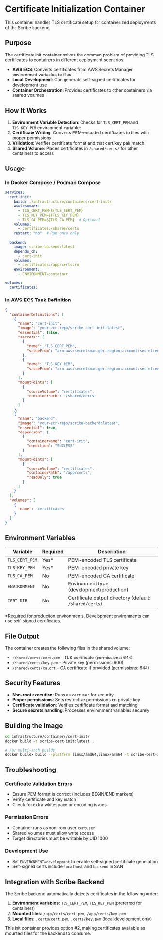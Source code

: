 # Certificate Initialization Container

This container handles TLS certificate setup for containerized deployments of the Scribe backend.

## Purpose

The certificate init container solves the common problem of providing TLS certificates to containers in different deployment scenarios:

- **AWS ECS**: Converts certificates from AWS Secrets Manager environment variables to files
- **Local Development**: Can generate self-signed certificates for development use
- **Container Orchestration**: Provides certificates to other containers via shared volumes

## How It Works

1. **Environment Variable Detection**: Checks for `TLS_CERT_PEM` and `TLS_KEY_PEM` environment variables
2. **Certificate Writing**: Converts PEM-encoded certificates to files with proper permissions
3. **Validation**: Verifies certificate format and that cert/key pair match
4. **Shared Volume**: Places certificates in `/shared/certs/` for other containers to access

## Usage

### In Docker Compose / Podman Compose

```yaml
services:
  cert-init:
    build: ./infrastructure/containers/cert-init/
    environment:
      - TLS_CERT_PEM=${TLS_CERT_PEM}
      - TLS_KEY_PEM=${TLS_KEY_PEM}
      - TLS_CA_PEM=${TLS_CA_PEM}  # Optional
    volumes:
      - certificates:/shared/certs
    restart: "no"  # Run once only
    
  backend:
    image: scribe-backend:latest
    depends_on:
      - cert-init
    volumes:
      - certificates:/app/certs:ro
    environment:
      - ENVIRONMENT=container

volumes:
  certificates:
```

### In AWS ECS Task Definition

```json
{
  "containerDefinitions": [
    {
      "name": "cert-init",
      "image": "your-ecr-repo/scribe-cert-init:latest",
      "essential": false,
      "secrets": [
        {
          "name": "TLS_CERT_PEM",
          "valueFrom": "arn:aws:secretsmanager:region:account:secret:env/scribe/app:tls_cert_pem::"
        },
        {
          "name": "TLS_KEY_PEM", 
          "valueFrom": "arn:aws:secretsmanager:region:account:secret:env/scribe/app:tls_key_pem::"
        }
      ],
      "mountPoints": [
        {
          "sourceVolume": "certificates",
          "containerPath": "/shared/certs"
        }
      ]
    },
    {
      "name": "backend",
      "image": "your-ecr-repo/scribe-backend:latest",
      "essential": true,
      "dependsOn": [
        {
          "containerName": "cert-init",
          "condition": "SUCCESS"
        }
      ],
      "mountPoints": [
        {
          "sourceVolume": "certificates",
          "containerPath": "/app/certs",
          "readOnly": true
        }
      ]
    }
  ],
  "volumes": [
    {
      "name": "certificates"
    }
  ]
}
```

## Environment Variables

| Variable | Required | Description |
|----------|----------|-------------|
| `TLS_CERT_PEM` | Yes* | PEM-encoded TLS certificate |
| `TLS_KEY_PEM` | Yes* | PEM-encoded private key |
| `TLS_CA_PEM` | No | PEM-encoded CA certificate |
| `ENVIRONMENT` | No | Environment type (development/production) |
| `CERT_DIR` | No | Certificate output directory (default: `/shared/certs`) |

*Required for production environments. Development environments can use self-signed certificates.

## File Output

The container creates the following files in the shared volume:

- `/shared/certs/cert.pem` - TLS certificate (permissions: 644)
- `/shared/certs/key.pem` - Private key (permissions: 600)
- `/shared/certs/ca.crt` - CA certificate if provided (permissions: 644)

## Security Features

- **Non-root execution**: Runs as `certuser` for security
- **Proper permissions**: Sets restrictive permissions on private key
- **Certificate validation**: Verifies certificate format and matching
- **Secure secrets handling**: Processes environment variables securely

## Building the Image

```bash
cd infrastructure/containers/cert-init/
docker build -t scribe-cert-init:latest .

# For multi-arch builds
docker buildx build --platform linux/amd64,linux/arm64 -t scribe-cert-init:latest .
```

## Troubleshooting

### Certificate Validation Errors
- Ensure PEM format is correct (includes BEGIN/END markers)
- Verify certificate and key match
- Check for extra whitespace or encoding issues

### Permission Errors
- Container runs as non-root user `certuser`
- Shared volumes must allow write access
- Target directories must be writable by UID 1000

### Development Use
- Set `ENVIRONMENT=development` to enable self-signed certificate generation
- Self-signed certs include `localhost` and `backend` in SAN

## Integration with Scribe Backend

The Scribe backend automatically detects certificates in the following order:

1. **Environment variables**: `TLS_CERT_PEM`, `TLS_KEY_PEM` (preferred for containers)
2. **Mounted files**: `/app/certs/cert.pem`, `/app/certs/key.pem`
3. **Local files**: `.certs/cert.pem`, `.certs/key.pem` (local development only)

This init container provides option #2, making certificates available as mounted files for the backend to consume.